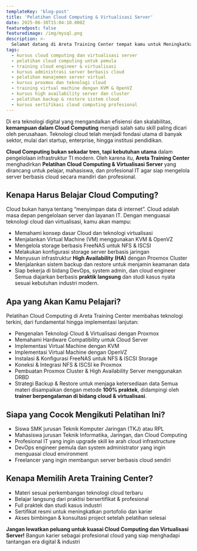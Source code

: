 ```yaml
---
templateKey: 'blog-post'
title: 'Pelatihan Cloud Computing & Virtualisasi Server'
date: 2025-06-30T15:04:10.000Z
featuredpost: false
featuredimage: /img/mysql.png
description: >-
  Selamat datang di Areta Training Center tempat kamu untuk Meningkatkan Skill bukan hanya dibidang IT tapi juga Bisnis Digital dengan Metode Full Praktek! Dunia IT terus berkembang, dan keahlian yang kamu miliki hari ini menentukan masa depan kariermu.
tags:
  - kursus cloud computing dan virtualisasi server
  - pelatihan cloud computing untuk pemula
  - training cloud engineer & virtualisasi
  - kursus administrasi server berbasis cloud
  - pelatihan manajemen server virtual
  - kursus proxmox dan teknologi cloud
  - training virtual machine dengan KVM & OpenVZ
  - kursus high availability server dan cluster
  - pelatihan backup & restore sistem cloud
  - kursus sertifikasi cloud computing profesional
---
```



Di era teknologi digital yang mengandalkan efisiensi dan skalabilitas, **kemampuan dalam Cloud Computing** menjadi salah satu skill paling dicari oleh perusahaan. Teknologi cloud telah menjadi fondasi utama di banyak sektor, mulai dari startup, enterprise, hingga institusi pendidikan.

**Cloud Computing bukan sekadar tren, tapi kebutuhan utama** dalam pengelolaan infrastruktur TI modern. Oleh karena itu, **Areta Training Center** menghadirkan **Pelatihan Cloud Computing & Virtualisasi Server** yang dirancang untuk pelajar, mahasiswa, dan profesional IT agar siap mengelola server berbasis cloud secara mandiri dan profesional.

## Kenapa Harus Belajar Cloud Computing?
Cloud bukan hanya tentang “menyimpan data di internet”. Cloud adalah masa depan pengelolaan server dan layanan IT. Dengan menguasai teknologi cloud dan virtualisasi, kamu akan mampu:
* Memahami konsep dasar Cloud dan teknologi virtualisasi
* Menjalankan Virtual Machine (VM) menggunakan KVM & OpenVZ
* Mengelola storage berbasis FreeNAS untuk NFS & ISCSI
* Melakukan konfigurasi storage server berbasis jaringan
* Menyusun infrastruktur **High Availability (HA)** dengan Proxmox Cluster
* Menjalankan sistem backup dan restore untuk menjamin keamanan data
* Siap bekerja di bidang DevOps, system admin, dan cloud engineer
Semua diajarkan berbasis **praktik langsung** dan studi kasus nyata sesuai kebutuhan industri modern.

## Apa yang Akan Kamu Pelajari?
Pelatihan Cloud Computing di Areta Training Center membahas teknologi terkini, dari fundamental hingga implementasi lanjutan:
* Pengenalan Teknologi Cloud & Virtualisasi dengan Proxmox
* Memahami Hardware Compatibility untuk Cloud Server
* Implementasi Virtual Machine dengan KVM
* Implementasi Virtual Machine dengan OpenVZ
* Instalasi & Konfigurasi FreeNAS untuk NFS & ISCSI Storage
* Koneksi & Integrasi NFS & ISCSI ke Proxmox
* Pembuatan Proxmox Cluster & High Availability Server menggunakan DRBD
* Strategi Backup & Restore untuk menjaga ketersediaan data
Semua materi disampaikan dengan metode **100% praktek**, didampingi oleh **trainer berpengalaman di bidang cloud & virtualisasi**.

## Siapa yang Cocok Mengikuti Pelatihan Ini?
* Siswa SMK jurusan Teknik Komputer Jaringan (TKJ) atau RPL
* Mahasiswa jurusan Teknik Informatika, Jaringan, dan Cloud Computing
* Profesional IT yang ingin upgrade skill ke arah cloud infrastructure
* DevOps engineer pemula dan system administrator yang ingin menguasai cloud environment
* Freelancer yang ingin membangun server berbasis cloud sendiri

## Kenapa Memilih Areta Training Center?
* Materi sesuai perkembangan teknologi cloud terbaru
* Belajar langsung dari praktisi bersertifikat & profesional
* Full praktek dan studi kasus industri
* Sertifikat resmi untuk meningkatkan portofolio dan karier
* Akses bimbingan & konsultasi project setelah pelatihan selesai

**Jangan lewatkan peluang untuk kuasai Cloud Computing dan Virtualisasi Server!**
Bangun karier sebagai profesional cloud yang siap menghadapi tantangan era digital & industri